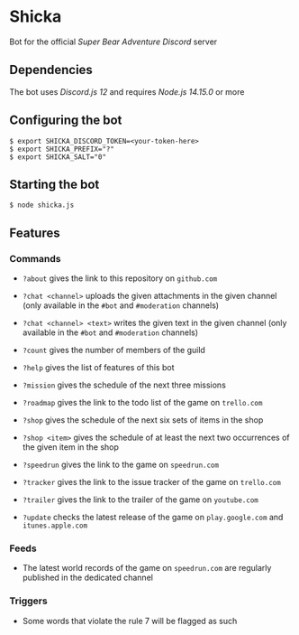 # Shicka

Bot for the official *Super Bear Adventure* *Discord* server

## Dependencies

The bot uses *Discord.js 12* and requires *Node.js 14.15.0* or more

## Configuring the bot

```shell
$ export SHICKA_DISCORD_TOKEN=<your-token-here>
$ export SHICKA_PREFIX="?"
$ export SHICKA_SALT="0"
```

## Starting the bot

```shell
$ node shicka.js
```

## Features

### Commands

- `?about` gives the link to this repository on `github.com`

- `?chat <channel>` uploads the given attachments in the given channel (only available in the `#bot` and `#moderation` channels)

- `?chat <channel> <text>` writes the given text in the given channel (only available in the `#bot` and `#moderation` channels)

- `?count` gives the number of members of the guild

- `?help` gives the list of features of this bot

- `?mission` gives the schedule of the next three missions

- `?roadmap` gives the link to the todo list of the game on `trello.com`

- `?shop` gives the schedule of the next six sets of items in the shop

- `?shop <item>` gives the schedule of at least the next two occurrences of the given item in the shop

- `?speedrun` gives the link to the game on `speedrun.com`

- `?tracker` gives the link to the issue tracker of the game on `trello.com`

- `?trailer` gives the link to the trailer of the game on `youtube.com`

- `?update` checks the latest release of the game on `play.google.com` and `itunes.apple.com`

### Feeds

- The latest world records of the game on `speedrun.com` are regularly published in the dedicated channel

### Triggers

- Some words that violate the rule 7 will be flagged as such
